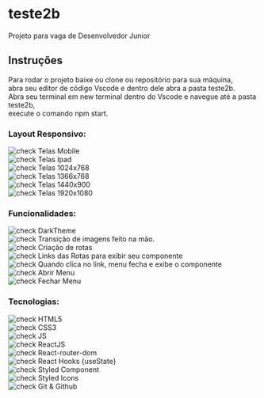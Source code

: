 # teste2b
Projeto para vaga de Desenvolvedor Junior

## Instruções<br>

Para rodar o projeto  baixe ou clone ou repositório para sua máquina,<br>
abra seu editor de código Vscode e dentro dele abra a pasta teste2b.<br>
Abra seu terminal em new terminal dentro do Vscode e navegue até a pasta teste2b,<br>
execute o comando npm start.

### Layout Responsivo:
![check](https://user-images.githubusercontent.com/52139246/97096897-3d315900-1649-11eb-8cc2-5f8cfcfd1532.png) Telas Mobile<br>
![check](https://user-images.githubusercontent.com/52139246/97096897-3d315900-1649-11eb-8cc2-5f8cfcfd1532.png) Telas Ipad<br>
![check](https://user-images.githubusercontent.com/52139246/97096897-3d315900-1649-11eb-8cc2-5f8cfcfd1532.png) Telas 1024x768<br>
![check](https://user-images.githubusercontent.com/52139246/97096897-3d315900-1649-11eb-8cc2-5f8cfcfd1532.png) Telas 1366x768<br>
![check](https://user-images.githubusercontent.com/52139246/97096897-3d315900-1649-11eb-8cc2-5f8cfcfd1532.png) Telas 1440x900<br>
![check](https://user-images.githubusercontent.com/52139246/97096897-3d315900-1649-11eb-8cc2-5f8cfcfd1532.png) Telas 1920x1080<br>

### Funcionalidades:
![check](https://user-images.githubusercontent.com/52139246/97097190-6f908580-164c-11eb-970d-97f8f141a690.png) DarkTheme<br>
![check](https://user-images.githubusercontent.com/52139246/97097190-6f908580-164c-11eb-970d-97f8f141a690.png) Transição de imagens feito  na mão.<br>
![check](https://user-images.githubusercontent.com/52139246/97097190-6f908580-164c-11eb-970d-97f8f141a690.png) Criação de rotas<br>
![check](https://user-images.githubusercontent.com/52139246/97097190-6f908580-164c-11eb-970d-97f8f141a690.png) Links das Rotas para exibir seu componente<br>
![check](https://user-images.githubusercontent.com/52139246/97097190-6f908580-164c-11eb-970d-97f8f141a690.png) Quando clica no link, menu fecha e exibe o componente<br>
![check](https://user-images.githubusercontent.com/52139246/97097190-6f908580-164c-11eb-970d-97f8f141a690.png) Abrir Menu<br>
![check](https://user-images.githubusercontent.com/52139246/97097190-6f908580-164c-11eb-970d-97f8f141a690.png) Fechar Menu

### Tecnologias:
![check](https://user-images.githubusercontent.com/52139246/97097190-6f908580-164c-11eb-970d-97f8f141a690.png) HTML5<br>
![check](https://user-images.githubusercontent.com/52139246/97097190-6f908580-164c-11eb-970d-97f8f141a690.png) CSS3<br>
![check](https://user-images.githubusercontent.com/52139246/97097190-6f908580-164c-11eb-970d-97f8f141a690.png) JS<br>
![check](https://user-images.githubusercontent.com/52139246/97097190-6f908580-164c-11eb-970d-97f8f141a690.png) ReactJS<br>
![check](https://user-images.githubusercontent.com/52139246/97097190-6f908580-164c-11eb-970d-97f8f141a690.png) React-router-dom<br>
![check](https://user-images.githubusercontent.com/52139246/97097190-6f908580-164c-11eb-970d-97f8f141a690.png) React Hooks {useState}<br>
![check](https://user-images.githubusercontent.com/52139246/97097190-6f908580-164c-11eb-970d-97f8f141a690.png) Styled Component<br>
![check](https://user-images.githubusercontent.com/52139246/97097190-6f908580-164c-11eb-970d-97f8f141a690.png) Styled Icons<br>
![check](https://user-images.githubusercontent.com/52139246/97097190-6f908580-164c-11eb-970d-97f8f141a690.png) Git & Github<br>
